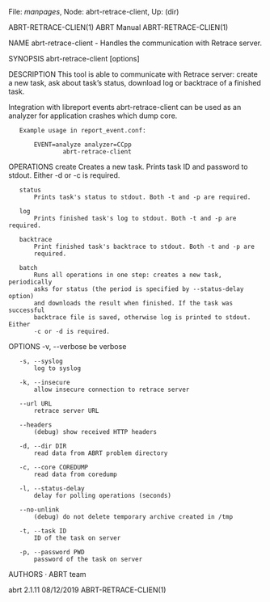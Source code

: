 File: *manpages*,  Node: abrt-retrace-client,  Up: (dir)

ABRT-RETRACE-CLIEN(1)             ABRT Manual            ABRT-RETRACE-CLIEN(1)



NAME
       abrt-retrace-client - Handles the communication with Retrace server.

SYNOPSIS
       abrt-retrace-client <operation> [options]

DESCRIPTION
       This tool is able to communicate with Retrace server: create a new
       task, ask about task’s status, download log or backtrace of a finished
       task.

   Integration with libreport events
       abrt-retrace-client can be used as an analyzer for application crashes
       which dump core.

       Example usage in report_event.conf:

           EVENT=analyze analyzer=CCpp
                   abrt-retrace-client

OPERATIONS
       create
           Creates a new task. Prints task ID and password to stdout. Either
           -d or -c is required.

       status
           Prints task's status to stdout. Both -t and -p are required.

       log
           Prints finished task's log to stdout. Both -t and -p are required.

       backtrace
           Print finished task's backtrace to stdout. Both -t and -p are
           required.

       batch
           Runs all operations in one step: creates a new task, periodically
           asks for status (the period is specified by --status-delay option)
           and downloads the result when finished. If the task was successful
           backtrace file is saved, otherwise log is printed to stdout. Either
           -c or -d is required.

OPTIONS
       -v, --verbose
           be verbose

       -s, --syslog
           log to syslog

       -k, --insecure
           allow insecure connection to retrace server

       --url URL
           retrace server URL

       --headers
           (debug) show received HTTP headers

       -d, --dir DIR
           read data from ABRT problem directory

       -c, --core COREDUMP
           read data from coredump

       -l, --status-delay
           delay for polling operations (seconds)

       --no-unlink
           (debug) do not delete temporary archive created in /tmp

       -t, --task ID
           ID of the task on server

       -p, --password PWD
           password of the task on server

AUTHORS
       ·   ABRT team



abrt 2.1.11                       08/12/2019             ABRT-RETRACE-CLIEN(1)
